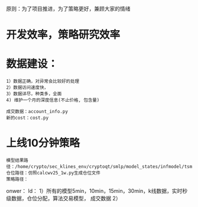 原则：为了项目推进，为了策略更好，兼顾大家的情绪

# 开发效率，策略研究效率



# 数据建设：
```
1）数据正确，对异常会比较好的处理
2）数据访问速度快，
3）数据详尽，种类多，全面
4) 维护一个月的深度信息(不止价格, 包含量)

成交数据：account_info.py
新的cost：cost.py
```

# 上线10分钟策略
```
模型结果路径：/home/crypto/sec_klines_env/cryptoqt/smlp/model_states/infmodel/tsmlpv210/res
仓位路径：仿照calcwv25_1w.py生成仓位文件
策略路径：
```

onwer：
ld：
1）所有的模型5min，10min，15min，30min，k线数据，实时秒级数据，仓位分配，算法交易模型， 成交数据
2）
